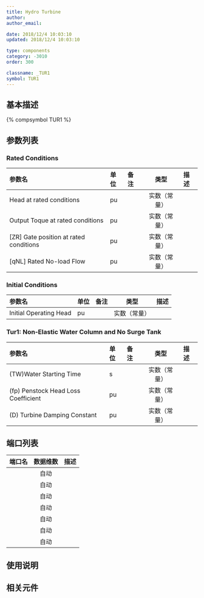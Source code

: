 ```yaml
---
title: Hydro Turbine
author:
author_email:

date: 2018/12/4 10:03:10
updated: 2018/12/4 10:03:10

type: components
category: -3010
order: 300

classname: _TUR1
symbol: TUR1
---
```


## 基本描述

{% compsymbol TUR1 %}

## 参数列表

### Rated Conditions

| 参数名                                   | 单位 | 备注 |     类型     | 描述 |
| :--------------------------------------- | :--- | :--- | :----------: | :--- |
| Head at rated conditions                 | pu   |      | 实数（常量） |      |
| Output Toque at rated conditions         | pu   |      | 实数（常量） |      |
| \[ZR\] Gate position at rated conditions | pu   |      | 实数（常量） |      |
| \[qNL\] Rated No-load Flow               | pu   |      | 实数（常量） |      |

### Initial Conditions

| 参数名                 | 单位 | 备注 |     类型     | 描述 |
| :--------------------- | :--- | :--- | :----------: | :--- |
| Initial Operating Head | pu   |      | 实数（常量） |      |

### Tur1: Non-Elastic Water Column and No Surge Tank

| 参数名                              | 单位 | 备注 |     类型     | 描述 |
| :---------------------------------- | :--- | :--- | :----------: | :--- |
| (TW)Water Starting Time             | s    |      | 实数（常量） |      |
| (fp) Penstock Head Loss Coefficient | pu   |      | 实数（常量） |      |
| (D) Turbine Damping Constant        | pu   |      | 实数（常量） |      |

## 端口列表

| 端口名 | 数据维数 | 描述 |
| :----- | :------: | :--- |
|        |   自动   |      |
|        |   自动   |      |
|        |   自动   |      |
|        |   自动   |      |
|        |   自动   |      |
|        |   自动   |      |
|        |   自动   |      |

## 使用说明

## 相关元件

